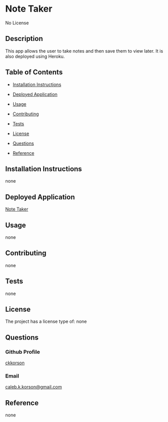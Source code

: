 # Note Taker
    
No License
    
## Description
    
This app allows the user to take notes and then save them to view later. It is also deployed using Heroku.
    
## Table of Contents
    
- [Installation Instructions](#installation-instructions)
    
- [Deployed Application](#deployed-application)
    
- [Usage](#usage)
    
- [Contributing](#contributing)
    
- [Tests](#tests)
    
- [License](#license)
    
- [Questions](#questions)
    
- [Reference](#reference)
    
## Installation Instructions
    
none
    
## Deployed Application
    
[Note Taker](https://note-taker-ckk.herokuapp.com/)
    
## Usage
    
none
    
## Contributing
    
none
    
## Tests
    
none
    
## License
    
The project has a license type of: none
    
## Questions
    
### Github Profile
    
[ckkorson](https://github.com/ckkorson)
    
### Email
    
caleb.k.korson@gmail.com
    
## Reference
    
none